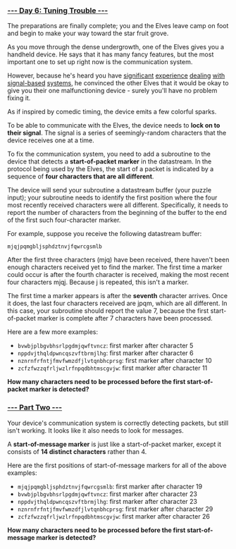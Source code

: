 ### [--- Day 6: Tuning Trouble ---](https://adventofcode.com/2022/day/6)

The preparations are finally complete; you and the Elves leave camp on foot and begin to make your way toward the star fruit grove.

As you move through the dense undergrowth, one of the Elves gives you a handheld device. He says that it has many fancy features, but the most important one to set up right now is the communication system.

However, because he's heard you have [significant](https://adventofcode.com/2016/day/6) [experience](https://adventofcode.com/2016/day/25) [dealing](https://adventofcode.com/2019/day/7) [with](https://adventofcode.com/2019/day/9) [signal-based](https://adventofcode.com/2019/day/16) [systems](https://adventofcode.com/2021/day/25), he convinced the other Elves that it would be okay to give you their one malfunctioning device - surely you'll have no problem fixing it.

As if inspired by comedic timing, the device emits a few colorful sparks.

To be able to communicate with the Elves, the device needs to **lock on to their signal**. The signal is a series of seemingly-random characters that the device receives one at a time.

To fix the communication system, you need to add a subroutine to the device that detects a **start-of-packet marker** in the datastream. In the protocol being used by the Elves, the start of a packet is indicated by a sequence of **four characters that are all different**.

The device will send your subroutine a datastream buffer (your puzzle input); your subroutine needs to identify the first position where the four most recently received characters were all different. Specifically, it needs to report the number of characters from the beginning of the buffer to the end of the first such four-character marker.

For example, suppose you receive the following datastream buffer:

```text
mjqjpqmgbljsphdztnvjfqwrcgsmlb
```

After the first three characters (mjq) have been received, there haven't been enough characters received yet to find the marker. The first time a marker could occur is after the fourth character is received, making the most recent four characters mjqj. Because j is repeated, this isn't a marker.

The first time a marker appears is after the **seventh** character arrives. Once it does, the last four characters received are jpqm, which are all different. In this case, your subroutine should report the value 7, because the first start-of-packet marker is complete after 7 characters have been processed.

Here are a few more examples:

- ```bvwbjplbgvbhsrlpgdmjqwftvncz```: first marker after character 5
- ```nppdvjthqldpwncqszvftbrmjlhg```: first marker after character 6
- ```nznrnfrfntjfmvfwmzdfjlvtqnbhcprsg```: first marker after character 10
- ```zcfzfwzzqfrljwzlrfnpqdbhtmscgvjw```: first marker after character 11

**How many characters need to be processed before the first start-of-packet marker is detected?**

### [--- Part Two ---](https://adventofcode.com/2022/day/6#part2)

Your device's communication system is correctly detecting packets, but still isn't working. It looks like it also needs to look for messages.

A **start-of-message marker** is just like a start-of-packet marker, except it consists of **14 distinct characters** rather than 4.

Here are the first positions of start-of-message markers for all of the above examples:

- ```mjqjpqmgbljsphdztnvjfqwrcgsmlb```: first marker after character 19
- ```bvwbjplbgvbhsrlpgdmjqwftvncz```: first marker after character 23
- ```nppdvjthqldpwncqszvftbrmjlhg```: first marker after character 23
- ```nznrnfrfntjfmvfwmzdfjlvtqnbhcprsg```: first marker after character 29
- ```zcfzfwzzqfrljwzlrfnpqdbhtmscgvjw```: first marker after character 26

**How many characters need to be processed before the first start-of-message marker is detected?**
